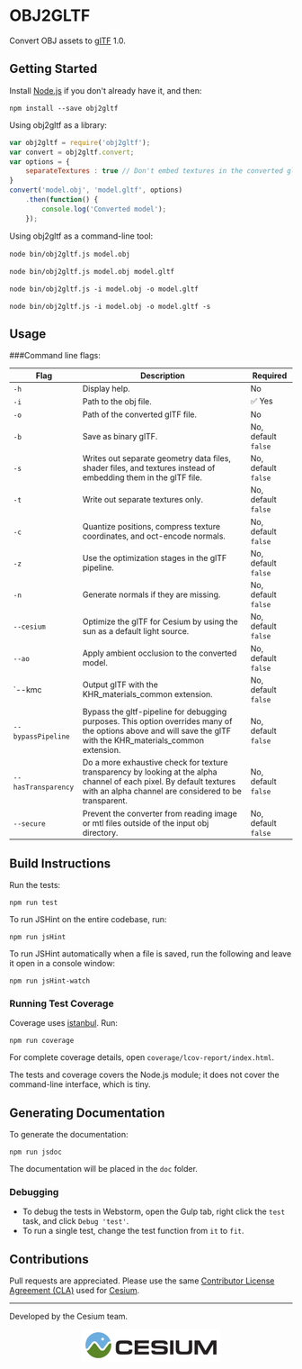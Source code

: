 # OBJ2GLTF

Convert OBJ assets to [glTF](https://www.khronos.org/gltf) 1.0.

## Getting Started

Install [Node.js](https://nodejs.org/en/) if you don't already have it, and then:
```
npm install --save obj2gltf
```
Using obj2gltf as a library:
```javascript
var obj2gltf = require('obj2gltf');
var convert = obj2gltf.convert;
var options = {
    separateTextures : true // Don't embed textures in the converted glTF
}
convert('model.obj', 'model.gltf', options)
    .then(function() {
        console.log('Converted model');
    });
```
Using obj2gltf as a command-line tool:

`node bin/obj2gltf.js model.obj`

`node bin/obj2gltf.js model.obj model.gltf`

`node bin/obj2gltf.js -i model.obj -o model.gltf`

`node bin/obj2gltf.js -i model.obj -o model.gltf -s`

## Usage

###Command line flags:

|Flag|Description|Required|
|----|-----------|--------|
|`-h`|Display help.|No|
|`-i`|Path to the obj file.| :white_check_mark: Yes|
|`-o`|Path of the converted glTF file.|No|
|`-b`|Save as binary glTF.|No, default `false`|
|`-s`|Writes out separate geometry data files, shader files, and textures instead of embedding them in the glTF file.|No, default `false`|
|`-t`|Write out separate textures only.|No, default `false`|
|`-c`|Quantize positions, compress texture coordinates, and oct-encode normals.|No, default `false`|
|`-z`|Use the optimization stages in the glTF pipeline.|No, default `false`|
|`-n`|Generate normals if they are missing.|No, default `false`|
|`--cesium`|Optimize the glTF for Cesium by using the sun as a default light source.|No, default `false`|
|`--ao`|Apply ambient occlusion to the converted model.|No, default `false`|
|`--kmc|Output glTF with the KHR_materials_common extension.|No, default `false`|
|`--bypassPipeline`|Bypass the gltf-pipeline for debugging purposes. This option overrides many of the options above and will save the glTF with the KHR_materials_common extension.|No, default `false`|
|`--hasTransparency`|Do a more exhaustive check for texture transparency by looking at the alpha channel of each pixel. By default textures with an alpha channel are considered to be transparent.|No, default `false`|
|`--secure`|Prevent the converter from reading image or mtl files outside of the input obj directory.|No, default `false`|

## Build Instructions

Run the tests:
```
npm run test
```
To run JSHint on the entire codebase, run:
```
npm run jsHint
```
To run JSHint automatically when a file is saved, run the following and leave it open in a console window:
```
npm run jsHint-watch
```

### Running Test Coverage

Coverage uses [istanbul](https://github.com/gotwarlost/istanbul).  Run:
```
npm run coverage
```
For complete coverage details, open `coverage/lcov-report/index.html`.

The tests and coverage covers the Node.js module; it does not cover the command-line interface, which is tiny.

## Generating Documentation

To generate the documentation:
```
npm run jsdoc
```

The documentation will be placed in the `doc` folder.

### Debugging

* To debug the tests in Webstorm, open the Gulp tab, right click the `test` task, and click `Debug 'test'`.
* To run a single test, change the test function from `it` to `fit`.

## Contributions

Pull requests are appreciated.  Please use the same [Contributor License Agreement (CLA)](https://github.com/AnalyticalGraphicsInc/cesium/blob/master/CONTRIBUTING.md) used for [Cesium](http://cesiumjs.org/).

---

Developed by the Cesium team.
<p align="center">
<a href="http://cesiumjs.org/"><img src="doc/cesium.png" onerror="this.src='cesium.png'"/></a>
</p>
